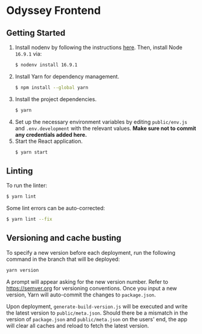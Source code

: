 # Odyssey Frontend

## Getting Started

1. Install nodenv by following the instructions [here](https://github.com/nodenv/nodenv#installation).
   Then, install Node `16.9.1` via:
   ```sh
   $ nodenv install 16.9.1
   ```
1. Install Yarn for dependency management.
   ```sh
   $ npm install --global yarn
   ```
1. Install the project dependencies.
   ```sh
   $ yarn
   ```
1. Set up the necessary environment variables by editing `public/env.js` and `.env.development` with the relevant values.
   **Make sure not to commit any credentials added here.**
1. Start the React application.
   ```sh
   $ yarn start
   ```

## Linting

To run the linter:
```sh
$ yarn lint
```

Some lint errors can be auto-corrected:
```sh
$ yarn lint --fix
```

## Versioning and cache busting

To specify a new version before each deployment, run the following command in the branch that will be deployed:

```bash
yarn version
```

A prompt will appear asking for the new version number. Refer to https://semver.org for versioning conventions.
Once you input a new version, Yarn will auto-commit the changes to `package.json`.

Upon deployment, `generate-build-version.js` will be executed and write the latest version to `public/meta.json`.
Should there be a mismatch in the version of `package.json` and `public/meta.json` on the users' end, the app will clear all caches and reload to fetch the latest version.
